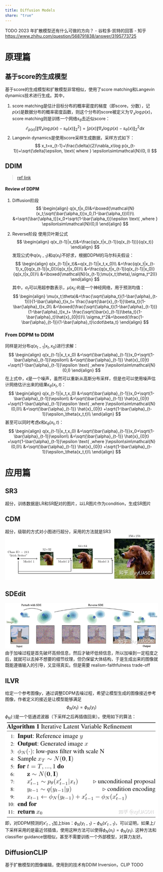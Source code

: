 ```yaml
---
title: Diffusion Models
share: "true"
---
```


TODO
2023 年扩散模型还有什么可做的方向？ - 谷粒多·凯特的回答 - 知乎 https://www.zhihu.com/question/568791838/answer/3195773725
# 原理篇
## 基于score的生成模型
基于score的生成模型和扩散模型非常相似，使用了score matching和Langevin dynamics技术进行生成。其中，
1. score matching是估计目标分布的概率密度的梯度（即score，分数），记$p(x)$是数据分布的概率密度函数，则这个分布的score被定义为$\nabla_x\log p(x)$，score matching则是训练一个网络$s_\theta$去近似score：
$$\mathcal{E}_{p(x)}\left[ \|\nabla_x\log p(x)-s_\theta(x)\|^2_2 \right]=\int p(x)\|\nabla_x\log p(x)-s_\theta(x)\|^2_2 dx$$
3. Langevin dynamics是使用score采样生成数据，采样方式如下：
$$
x_t=x_{t-1}+\frac{\delta}{2}\nabla_x\log p(x_{t-1})+\sqrt{\delta}\epsilon, \text{    where } \epsilon\sim\mathcal{N}(0, I)
$$
## DDIM
> [ref link](https://www.bilibili.com/video/BV13P411J7dm)
#### Review of DDPM
1. Diffusion阶段
$$
\begin{align}
q(x_t|x_0)&=\boxed{\mathcal{N}(x_t;\sqrt{\bar{\alpha_t}}x_0,(1-\bar{\alpha_t})I)}\\
         &=\sqrt{\bar{\alpha_t}}x_0+\sqrt{1-\bar{\alpha_t}}\epsilon
         \text{ ,where } \epsilon\sim\mathcal{N}(0,I)
\end{align}
$$

2. Reverse阶段
使用贝叶斯公式
$$
\begin{align}
q(x_{t-1}|x_t)&=\frac{q(x_t|x_{t-1})q(x_{t-1})}{q(x_t)}
\end{align}
$$
发现公式中$q(x_{t-1})$和$q(x_t)$不好求，根据DDPM的马尔科夫假设：
$$
\begin{align}
q(x_{t-1}|x_t)&=q(x_{t-1}|x_t,x_0)\\
              &=\frac{q(x_t|x_{t-1},x_0)q(x_{t-1}|x_0)}{q(x_t|x_0)}\\
              &=\frac{q(x_t|x_{t-1})q(x_{t-1}|x_0)}{q(x_t|x_0)}\\
              &=\boxed{\mathcal{N}(x_{t-1};\mu(x_t;\theta),\sigma_t^2I)}
\end{align}
$$
其中，$\sigma_t$可以用超参数表示，$\mu(x_t;\theta)$是一个神经网络，用于预测均值：
$$
\begin{align}
\mu(x_t;\theta)&=\frac{\sqrt{\alpha_t}(1-\bar{\alpha}_{t-1})}{1-\bar{\alpha}_t}x_t+
\frac{\sqrt{\bar{x}_{t-1}}\beta_t}{1-\bar{\alpha}_t}x_0\\
&=\boxed{\frac{\sqrt{\alpha_t}(1-\bar{\alpha}_{t-1})}{1-\bar{\alpha}_t}x_t+
\frac{\sqrt{\bar{x}_{t-1}}\beta_t}{1-\bar{\alpha}_t}\hat{x}_{0|t}}\\
\sigma_t^2&=\boxed{\frac{1-\bar{\alpha}_{t-1}}{1-\bar{\alpha}_t}\cdot\beta_t}
\end{align}
$$
### From DDPM to DDIM

同样是对分布$q(x_{t-1}|x_t,x_0)$进行求解：
$$
\begin{align}
q(x_{t-1}|x_t,x_0)
&=\sqrt{\bar{\alpha}_{t-1}}x_0+\sqrt{1-\bar{\alpha}_{t-1}}\epsilon\\
&=\sqrt{\bar{\alpha}_{t-1}}
\hat{x}_{0|t}
+\sqrt{1-\bar{\alpha}_{t-1}}\epsilon
\text{ ,where }\epsilon\sim\mathcal{N}(0,I)
\end{align}
$$
在上式中，$\epsilon$是一个噪声，虽然可以重新从高斯分布采样，但是也可以使用噪声估计网络估计出来的结果$\epsilon_\theta(x_t,t)$：
$$
\begin{align}
q(x_{t-1}|x_t,x_0)
&=\sqrt{\bar{\alpha}_{t-1}}x_0+\sqrt{1-\bar{\alpha}_{t-1}}\epsilon\\
&=\sqrt{\bar{\alpha}_{t-1}}
\hat{x}_{0|t}
+\sqrt{1-\bar{\alpha}_{t-1}}\epsilon
\text{ ,where }\epsilon\sim\mathcal{N}(0,I)\\
&=\sqrt{\bar{\alpha}_{t-1}}
\hat{x}_{0|t}
+\sqrt{1-\bar{\alpha}_{t-1}}\epsilon_\theta(x_t,t)\\
\end{align}
$$
甚至可以同时考虑$\epsilon$和$\epsilon_\theta(x_t,t)$：
$$
\begin{align}
q(x_{t-1}|x_t,x_0)
&=\sqrt{\bar{\alpha}_{t-1}}x_0+\sqrt{1-\bar{\alpha}_{t-1}}\epsilon\\
&=\sqrt{\bar{\alpha}_{t-1}}
\hat{x}_{0|t}
+\sqrt{1-\bar{\alpha}_{t-1}}\epsilon
\text{ ,where }\epsilon\sim\mathcal{N}(0,I)\\
&=\sqrt{\bar{\alpha}_{t-1}}
\hat{x}_{0|t}
+\sqrt{1-\bar{\alpha}_{t-1}}\epsilon_\theta(x_t,t)\\
\end{align}
$$



# 应用篇
## SR3
超分，训练数据是LR和SR配对的图片，以LR图片作为condition，生成SR图片
## CDM
超分，级联的方式对小图进行超分，采用的方法就是SR3
![725](../assets/img/Pasted%20image%2020230927200225.png)
## SDEdit
![900](../assets/img/Pasted%20image%2020230927200246.png)
由于加噪过程是首先破坏高频信息，然后才破坏低频信息，所以加噪到一定程度之后，就就可以去掉不想要的细节纹理，但仍保留大体结构，于是生成出来的图像就既能遵循输入的引导，又显得真实。但是需要 realism-faithfulness trade-off
## ILVR
给定一个参考图像$y$，通过调整DDPM去噪过程，希望让模型生成的图像接近参考图像，作者定义的接近是让模型能够满足
$$
\phi_N(x_t)=\phi_N(y_t)
$$
$\phi_N(\cdot)$是一个低通滤波器（下采样之后再插值回来）。使用如下的算法：
![450](../assets/img/Pasted%20image%2020230927201110.png)
即，对DDPM预测的$x'_{t-1}$加上bias：$\phi_N(y_{t-1})-\phi_N(x'_{t-1})$，可以证明，如果上/下采样采用的是最近邻插值，使用这种方法可以使得$\phi_N(x_t)=\phi_N(y_t)$.
这种方法和classifier guidance很相似，甚至不需要训练一个外部模型，对算力友好。
## DiffusionCLIP
基于扩散模型的图像编辑，使用到的技术有DDIM Inversion，CLIP
TODO
### 